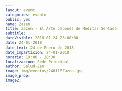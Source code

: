 ```yaml
---
layout: event
categories: evento
public: yes
name: Zazen
title: Zazen - El Arte Japonés de Meditar Sentada
subtitle:
dateVisible: 2018-01-24 23:00:00
date: 24-01-2018
date_text: 24 de Enero de 2018
date_imparticion: 24-01-2018
horario: 19:00 - 20:30
localizacion: Sede Principal
author: Salud-Zen
image: img/eventos/240118Zazen.jpg
image_prop:
image2:
---
```

